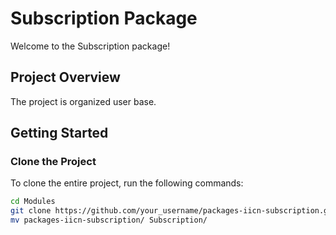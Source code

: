 # Subscription Package

Welcome to the Subscription package!

## Project Overview

The project is organized user base.

## Getting Started

### Clone the Project

To clone the entire project, run the following commands:

```bash
cd Modules
git clone https://github.com/your_username/packages-iicn-subscription.git
mv packages-iicn-subscription/ Subscription/
```
